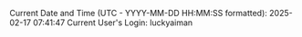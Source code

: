 Current Date and Time (UTC - YYYY-MM-DD HH:MM:SS formatted): 2025-02-17 07:41:47
Current User's Login: luckyaiman
